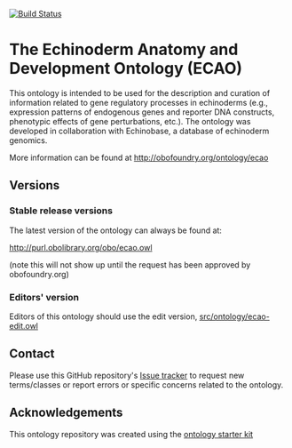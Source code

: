 [![Build Status](https://travis-ci.org/pellst/ecao.svg?branch=master)](https://travis-ci.org/pellst/ecao)
<!--[![DOI](https://zenodo.org/badge/13996/pellst/ecao.svg)](https://zenodo.org/badge/latestdoi/13996/pellst/ecao)-->

# The Echinoderm Anatomy and Development Ontology (ECAO)

This ontology is intended to be used for the description and  curation of information related to gene regulatory processes in echinoderms (e.g., expression patterns of endogenous genes and reporter DNA constructs, phenotypic effects of gene perturbations, etc.). The ontology was developed in collaboration with Echinobase, a database of echinoderm genomics.

More information can be found at http://obofoundry.org/ontology/ecao

## Versions

### Stable release versions

The latest version of the ontology can always be found at:

http://purl.obolibrary.org/obo/ecao.owl

(note this will not show up until the request has been approved by obofoundry.org)

### Editors' version

Editors of this ontology should use the edit version, [src/ontology/ecao-edit.owl](src/ontology/ecao-edit.owl)

## Contact

Please use this GitHub repository's [Issue tracker](https://github.com/echinoderm-ontology/ecao_ontology/issues) to request new terms/classes or report errors or specific concerns related to the ontology.

## Acknowledgements

This ontology repository was created using the [ontology starter kit](https://github.com/INCATools/ontology-starter-kit)
